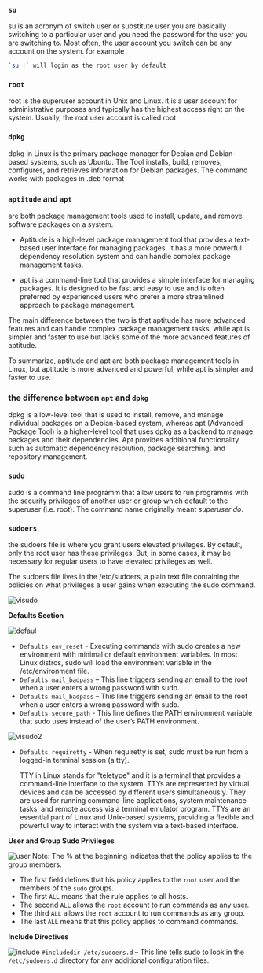 ### `su`
su is an acronym of switch user or substitute user you are basically switching to a particular user and you need the password for the user you are switching to. Most often, the user account you switch can be any account on the system. for example

```bash
`su -` will login as the root user by default
``` 
### `root`
root is the superuser account in Unix and Linux. it is a user account for administrative purposes and typically has the highest access right on the system. Usually, the root user account is called root

### `dpkg`
dpkg in Linux is the primary package manager for Debian and Debian-based systems, such as Ubuntu. The Tool installs, build, removes, configures, and retrieves information for Debian packages. The command works with packages in .deb format

### `aptitude` and `apt` 
are both package management tools used to install, update, and remove software packages on a system.

- Aptitude is a high-level package management tool that provides a text-based user interface for managing packages. It has a more powerful dependency resolution system and can handle complex package management tasks.

- apt is a command-line tool that provides a simple interface for managing packages. It is designed to be fast and easy to use and is often preferred by experienced users who prefer a more streamlined approach to package management.

The main difference between the two is that aptitude has more advanced features and can handle complex package management tasks, while apt is simpler and faster to use but lacks some of the more advanced features of aptitude.

To summarize, aptitude and apt are both package management tools in Linux, but aptitude is more advanced and powerful, while apt is simpler and faster to use.

### the difference between `apt` and `dpkg`
dpkg is a low-level tool that is used to install, remove, and manage individual packages on a Debian-based system, whereas apt (Advanced Package Tool) is a higher-level tool that uses dpkg as a backend to manage packages and their dependencies. Apt provides additional functionality such as automatic dependency resolution, package searching, and repository management.

### `sudo`
sudo is a command line programm that allow users to run programms with the security privileges of another user or group which default to the superuser (i.e. root). The command name originally meant *superuser do*. 

### `sudoers`
the sudoers file is where you grant users elevated privileges. By default, only the root user has these privileges. But, in some cases, it may be necessary for regular users to have elevated privileges as well.

The sudoers file lives in the /etc/sudoers, a plain text file containing the policies on what privileges a user gains when executing the sudo command.

![visudo](https://user-images.githubusercontent.com/39954629/233695566-20cb2114-1bff-4bc6-a683-ea78a4a879c4.PNG)

**Defaults Section**

![defaul](https://user-images.githubusercontent.com/39954629/233696135-779dfecd-f331-45bb-b548-62aa2580b3b7.PNG)
- `Defaults env_reset` - Executing commands with sudo creates a new environment with minimal or default environment variables. In most Linux distros, sudo will load the environment variable in the /etc/environment file.
- `Defaults mail_badpass` – This line triggers sending an email to the root when a user enters a wrong password with sudo.
- `Defaults mail_badpass` – This line triggers sending an email to the root when a user enters a wrong password with sudo.
- `Defaults secure_path` - This line defines the PATH environment variable that sudo uses instead of the user’s PATH environment.

![visudo2](https://user-images.githubusercontent.com/39954629/233753979-044a4f48-b66f-47bd-8fce-2830d9272dfc.png)

- `Defaults requiretty` - When requiretty is set, sudo must be run from a logged-in terminal session (a tty).

  TTY in Linux stands for "teletype" and it is a terminal that provides a command-line interface to the system. TTYs are represented by virtual devices and can be accessed by different users simultaneously. They are used for running command-line applications, system maintenance tasks, and remote access via a terminal emulator program. TTYs are an essential part of Linux and Unix-based systems, providing a flexible and powerful way to interact with the system via a text-based interface.
  
**User and Group Sudo Privileges**

![user](https://user-images.githubusercontent.com/39954629/233701127-8281517b-3ba3-41b9-b1bf-f51fda28c010.PNG)
Note: The % at the beginning indicates that the policy applies to the group members.

  - The first field defines that his policy applies to the `root` user and the members of the `sudo` groups.
  - The first `ALL` means that the rule applies to all hosts.
  - The second `ALL` allows the `root` account to run commands as any user.
  - The third `ALL` allows the `root` account to run commands as any group.
  - The last `ALL` means that this policy applies to command commands.

**Include Directives**

![include](https://user-images.githubusercontent.com/39954629/233702551-908bbcd6-1fb2-4bc7-9360-5ff1d3988fb1.PNG)
`#includedir /etc/sudoers.d` – This line tells sudo to look in the `/etc/sudoers.d` directory for any additional configuration files.




